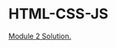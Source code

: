 # HTML-CSS-JS

<!DOCTYPE html>
<html>
<body>
<a href="M2/index.html">Module 2 Solution.</a>
</body>
</html>
